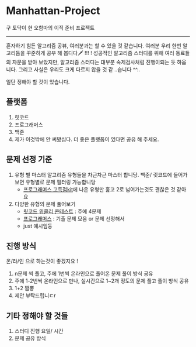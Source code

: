 # Manhattan-Project
구 토닥이 현 오함마의 이직 준비 프로젝트

--- 

혼자하기 힘든 알고리즘 공뷰, 여러분과는 할 수 있을 것 같습니다. 여러분 우리 한번 알고리듬을 꾸준하게 공부 해 봅디다🗡️ !!! !
성공적인 알고리즘 스터디를 위해 여러 동료들의 자문을 받아 보았지만, 알고리즘 스터디는 대부분 숙제검사처럼 진행이되는 듯 하옵니다. 그리고 사실은 우리도 크게 다르지 않을 것 같 ..습니다 ^^.. 


일단 정해야 할 것이 있습니다.

## 플랫폼
1. 릿코드
2. 프로그래머스
3. 백준
4. 제가 이것밖에 안 써봤심다. 더 좋은 플랫폼이 있다면 공유 해 주세요.


## 문제 선정 기준
1. 유형 별 마스터
   알고리즘 유형들을 차근차근 마스터 합니당. 백준/ 릿코드에 들어가보면 유형별로 문제 필터링 가능합니당
    - [프로그래머스 고득점kit](https://school.programmers.co.kr/learn/challenges?tab=algorithm_practice_kit)에 나온 유형만 훑고 2로 넘어가는것도 괜찮은 것 같아요
3. 다양한 유형의 문제 풀어보기
    - [릿코드 위클리 콘테스트](https://leetcode.com/contest/weekly-contest-361/) : 주에 4문제
    - [프로그래머스](https://school.programmers.co.kr/learn/challenges?order=acceptance_desc&page=1) : 기출 문제 모음 or 문제 선정해서
    - just 예시임둥


## 진행 방식
온/라/인 으로 하는것이 좋겠지요 !
1. n문제 씩 풀고, 주에 1번씩 온라인으로 풀어온 문제 풀이 방식 공유
2. 주에 1-2번씩 온라인으로 만나, 실시간으로 1~2개 정도의 문제 풀고 풀이 방식 공유
3. 1+2 짬뽕
4. 제안 부탁드립니ㄷr


## 기타 정해야 할 것들
1. 스터디 진행 요일/ 시간
2. 문제 공유 방식
